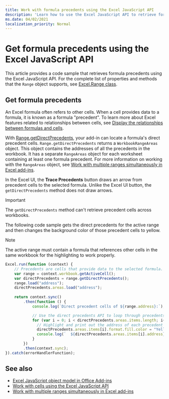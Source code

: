 ```yaml
---
title: Work with formula precedents using the Excel JavaScript API
description: 'Learn how to use the Excel JavaScript API to retrieve formula precedents.' 
ms.date: 04/02/2021 
localization_priority: Normal
---
```


# Get formula precedents using the Excel JavaScript API

This article provides a code sample that retrieves formula precedents using the Excel JavaScript API. For the complete list of properties and methods that the `Range` object supports, see [Excel.Range class](/javascript/api/excel/excel.range).

## Get formula precedents

An Excel formula often refers to other cells. When a cell provides data to a formula, it is known as a formula "precedent". To learn more about Excel features related to relationships between cells, see [Display the relationships between formulas and cells](https://support.microsoft.com/office/display-the-relationships-between-formulas-and-cells-a59bef2b-3701-46bf-8ff1-d3518771d507). 

With [Range.getDirectPrecedents](/javascript/api/excel/excel.range#getdirectprecedents--), your add-in can locate a formula's direct precedent cells. `Range.getDirectPrecedents` returns a `WorkbookRangeAreas` object. This object contains the addresses of all the precedents in the workbook. It has a separate `RangeAreas` object for each worksheet containing at least one formula precedent. For more information on working with the `RangeAreas` object, see [Work with multiple ranges simultaneously in Excel add-ins](excel-add-ins-multiple-ranges.md).

In the Excel UI, the **Trace Precedents** button draws an arrow from precedent cells to the selected formula. Unlike the Excel UI button, the `getDirectPrecedents` method does not draw arrows. 

> [!IMPORTANT]
> The `getDirectPrecedents` method can't retrieve precedent cells across workbooks. 

The following code sample gets the direct precedents for the active range and then changes the background color of those precedent cells to yellow. 

> [!NOTE]
> The active range must contain a formula that references other cells in the same workbook for the highlighting to work properly. 

```js
Excel.run(function (context) {
    // Precedents are cells that provide data to the selected formula.
    var range = context.workbook.getActiveCell();
    var directPrecedents = range.getDirectPrecedents();
    range.load("address");
    directPrecedents.areas.load("address");
    
    return context.sync()
        .then(function () {
            console.log(`Direct precedent cells of ${range.address}:`);

            // Use the direct precedents API to loop through precedents of the active cell.
            for (var i = 0; i < directPrecedents.areas.items.length; i++) {
              // Highlight and print out the address of each precedent cell.
              directPrecedents.areas.items[i].format.fill.color = "Yellow";
              console.log(`  ${directPrecedents.areas.items[i].address}`);
            }
        })
        .then(context.sync);
}).catch(errorHandlerFunction);
```

## See also

- [Excel JavaScript object model in Office Add-ins](excel-add-ins-core-concepts.md)
- [Work with cells using the Excel JavaScript API](excel-add-ins-cells.md)
- [Work with multiple ranges simultaneously in Excel add-ins](excel-add-ins-multiple-ranges.md)
